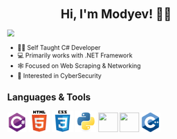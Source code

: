 


<h1 align="center">Hi, I'm Modyev! 🙋‍♂️</h1>

![](https://komarev.com/ghpvc/?username=Modyev&color=red)

- 👨‍💻 Self Taught C# Developer
- 💻 Primarily works with .NET Framework
- 🕸 Focused on Web Scraping & Networking
- 🤖 Interested in CyberSecurity
## Languages &  Tools
 <img src="https://raw.githubusercontent.com/devicons/devicon/master/icons/csharp/csharp-original.svg" height=45 width=45> <img src="https://raw.githubusercontent.com/devicons/devicon/master/icons/html5/html5-original-wordmark.svg" width=50  height=50> <img src="https://raw.githubusercontent.com/devicons/devicon/master/icons/css3/css3-original-wordmark.svg" height=50 width=50> <img src="https://raw.githubusercontent.com/devicons/devicon/master/icons/python/python-original.svg" width=50 height=50> <img src="https://code.visualstudio.com/assets/images/code-stable.png" height=45 width=45> <img src="https://visualstudio.microsoft.com/wp-content/uploads/2019/06/BrandVisualStudioWin2019-3.svg" height=45 width=45>
 <img src="https://raw.githubusercontent.com/devicons/devicon/ca28c779441053191ff11710fe24a9e6c23690d6/icons/cplusplus/cplusplus-original.svg" height=45 width=45>
<!---
ElJ0k3r/ElJ0k3r is a ✨ special ✨ repository because its `README.md` (this file) appears on your GitHub profile.
You can click the Preview link to take a look at your changes.
--->
